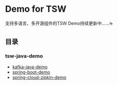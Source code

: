 # Demo for TSW

支持多语言、多开源组件的TSW Demo持续更新中……:coffee:

## 目录

### tsw-java-demo

- [kafka-java-demo](https://github.com/tencentyun/tsw-demo/tree/1.0/tsw-java-demo/kafka-java-demo)
- [spring-boot-demo](https://github.com/tencentyun/tsw-demo/tree/1.0/tsw-java-demo/spring-boot-demo)
- [spring-cloud-zipkin-demo](https://github.com/tencentyun/tsw-demo/tree/1.0/tsw-java-demo/spring-cloud-zipkin-demo)
